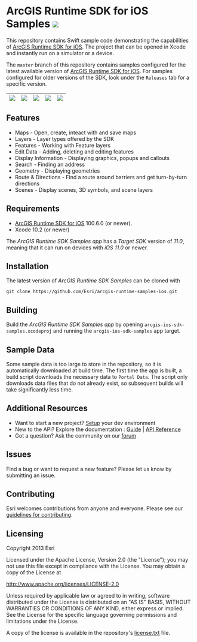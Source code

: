 ArcGIS Runtime SDK for iOS Samples [![](https://user-images.githubusercontent.com/2257493/54144188-6fe0fc00-43e8-11e9-8cf5-229af80f604a.png)](https://itunes.apple.com/us/app/arcgis-runtime-sdk-for-ios/id1180714771)
==========================

This repository contains Swift sample code demonstrating the capabilities of [ArcGIS Runtime SDK for iOS](https://developers.arcgis.com/ios/). The project that can be opened in Xcode and instantly run on a simulator or a device.

The ```master``` branch of this repository contains samples configured for the latest available version of [ArcGIS Runtime SDK for iOS](https://developers.arcgis.com/ios/). For samples configured for older versions of the SDK,  look under the ```Releases``` tab for a specific version.

![](http://a1.mzstatic.com/us/r30/Purple111/v4/30/eb/f8/30ebf822-37e9-602e-c0da-bdb04a96239c/screen696x696.jpeg) | ![](http://a1.mzstatic.com/us/r30/Purple111/v4/0a/20/6e/0a206e52-fd59-9075-fdcb-fa48bc170b66/screen696x696.jpeg) | ![](http://a2.mzstatic.com/us/r30/Purple111/v4/6f/06/9e/6f069e2a-9da0-6694-58c6-137b8a6d0bc0/screen696x696.jpeg) | ![](http://a2.mzstatic.com/us/r30/Purple91/v4/f3/f4/9c/f3f49cea-19e8-8af4-4da5-1511f490cce7/screen696x696.jpeg)| ![](http://a2.mzstatic.com/us/r30/Purple122/v4/8c/25/ae/8c25aeec-c3a2-bd18-740f-6cc5384d4aaf/screen696x696.jpeg)
| --- | --- | --- | --- | --- |

## Features

* Maps - Open, create, inteact with and save maps
* Layers - Layer types offered by the SDK
* Features - Working with Feature layers
* Edit Data - Adding, deleting and editing features
* Display Information - Displaying graphics, popups and callouts
* Search - Finding an address
* Geometry - Displaying geometries
* Route & Directions - Find a route around barriers and get turn-by-turn directions
* Scenes - Display scenes, 3D symbols, and scene layers

## Requirements

* [ArcGIS Runtime SDK for iOS](https://developers.arcgis.com/ios/) 100.6.0 (or newer).
* Xcode 10.2 (or newer)

The *ArcGIS Runtime SDK Samples app* has a *Target SDK* version of *11.0*, meaning that it can run on devices with *iOS 11.0* or newer.

## Installation

The latest version of *ArcGIS Runtime SDK Samples* can be cloned with

```
git clone https://github.com/Esri/arcgis-runtime-samples-ios.git
```

## Building

Build the *ArcGIS Runtime SDK Samples app* by opening `arcgis-ios-sdk-samples.xcodeproj` and running the `arcgis-ios-sdk-samples`
app target.

## Sample Data

Some sample data is too large to store in the repository, so it is automatically downloaded at build time. The first time the app is built, a build script downloads the necessary data to `Portal Data`. The script only downloads data files that do not already exist, so subsequent builds will take significantly less time.

## Additional Resources

* Want to start a new project? [Setup](https://developers.arcgis.com/ios/latest/swift/guide/install.htm) your dev environment
* New to the API? Explore the documentation : [Guide](https://developers.arcgis.com/ios/latest/swift/guide/introduction.htm) | [API Reference](https://developers.arcgis.com/ios/latest/api-reference/)
* Got a question? Ask the community on our [forum](https://geonet.esri.com/community/developers/native-app-developers/arcgis-runtime-sdk-for-ios/)

## Issues

Find a bug or want to request a new feature?  Please let us know by submitting an issue.

## Contributing

Esri welcomes contributions from anyone and everyone. Please see our [guidelines for contributing](https://github.com/esri/contributing).

## Licensing

Copyright 2013 Esri

Licensed under the Apache License, Version 2.0 (the "License");
you may not use this file except in compliance with the License.
You may obtain a copy of the License at

   http://www.apache.org/licenses/LICENSE-2.0

Unless required by applicable law or agreed to in writing, software
distributed under the License is distributed on an "AS IS" BASIS,
WITHOUT WARRANTIES OR CONDITIONS OF ANY KIND, either express or implied.
See the License for the specific language governing permissions and
limitations under the License.

A copy of the license is available in the repository's [license.txt]( https://raw.github.com/Esri/arcgis-runtime-samples-ios/master/license.txt) file.
